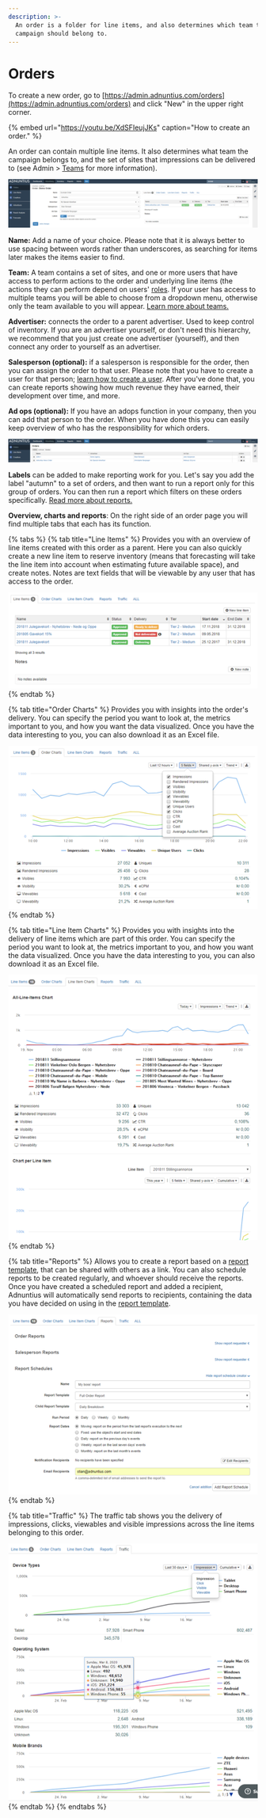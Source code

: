 ```yaml
---
description: >-
  An order is a folder for line items, and also determines which team that the
  campaign should belong to.
---
```


# Orders

To create a new order, go to [https://admin.adnuntius.com/orders](https://admin.adnuntius.com/orders) and click "New" in the upper right corner.

{% embed url="https://youtu.be/XdSFIeujJKs" caption="How to create an order." %}

An order can contain multiple line items. It also determines what team the campaign belongs to, and the set of sites that impressions can be delivered to \(see Admin &gt; [Teams](../admin/users-teams-and-roles.md) for more information\).

![An example order](../../../.gitbook/assets/201811-advertising-order.png)

**Name:** Add a name of your choice. Please note that it is always better to use spacing between words rather than underscores, as searching for items later makes the items easier to find.

**Team:** A team contains a set of sites, and one or more users that have access to perform actions to the order and underlying line items \(the actions they can perform depend on users' [roles](../admin/users-teams-and-roles.md). If your user has access to multiple teams you will be able to choose from a dropdown menu, otherwise only the team available to you will appear. [Learn more about teams.](../admin/users-teams-and-roles.md)

**Advertiser:** connects the order to a parent advertiser. Used to keep control of inventory. If you are an advertiser yourself, or don't need this hierarchy, we recommend that you just create one advertiser \(yourself\), and then connect any order to yourself as an advertiser.

**Salesperson \(optional\):** if a salesperson is responsible for the order, then you can assign the order to that user. Please note that you have to create a user for that person; [learn how to create a user](../admin/users-teams-and-roles.md). After you've done that, you can create reports showing how much revenue they have earned, their development over time, and more.

**Ad ops \(optional\):** If you have an adops function in your company, then you can add that person to the order. When you have done this you can easily keep overview of who has the responsibility for which orders.

![Overview of orders, containing among other ad ops users](../../../.gitbook/assets/201811-advertising-order-overview.png)

**Labels** can be added to make reporting work for you. Let's say you add the label "autumn" to a set of orders, and then want to run a report only for this group of orders. You can then run a report which filters on these orders specifically. [Read more about reports.](../reports/advertising-queries.md)

**Overview, charts and reports**: On the right side of an order page you will find multiple tabs that each has its function.

{% tabs %}
{% tab title="Line Items" %}
Provides you with an overview of line items created with this order as a parent. Here you can also quickly create a new line item to reserve inventory \(means that forecasting will take the line item into account when estimating future available space\), and create notes. Notes are text fields that will be viewable by any user that has access to the order.

![](../../../.gitbook/assets/201811-advertising-order-line-item-overview.png)
{% endtab %}

{% tab title="Order Charts" %}
Provides you with insights into the order's delivery. You can specify the period you want to look at, the metrics important to you, and how you want the data visualized. Once you have the data interesting to you, you can also download it as an Excel file.

![](../../../.gitbook/assets/201811-advertising-order-charts.png)
{% endtab %}

{% tab title="Line Item Charts" %}
Provides you with insights into the delivery of line items which are part of this order. You can specify the period you want to look at, the metrics important to you, and how you want the data visualized. Once you have the data interesting to you, you can also download it as an Excel file.

![](../../../.gitbook/assets/201811-advertising-line-item-charts.png)
{% endtab %}

{% tab title="Reports" %}
Allows you to create a report based on a [report template](../reports/reports-templates-and-schedules.md), that can be shared with others as a link. You can also schedule reports to be created regularly, and whoever should receive the reports. Once you have created a scheduled report and added a recipient, Adnuntius will automatically send reports to recipients, containing the data you have decided on using in the [report template](../reports/reports-templates-and-schedules.md).

![](../../../.gitbook/assets/201811-advertising-order-report-scheduler.png)
{% endtab %}

{% tab title="Traffic" %}
The traffic tab shows you the delivery of impressions, clicks, viewables and visible impressions across the line items belonging to this order. 

![](../../../.gitbook/assets/202003-orders-traffic.png)
{% endtab %}
{% endtabs %}

